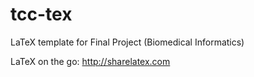 tcc-tex
=======

LaTeX template for Final Project (Biomedical Informatics)

LaTeX on the go: http://sharelatex.com
